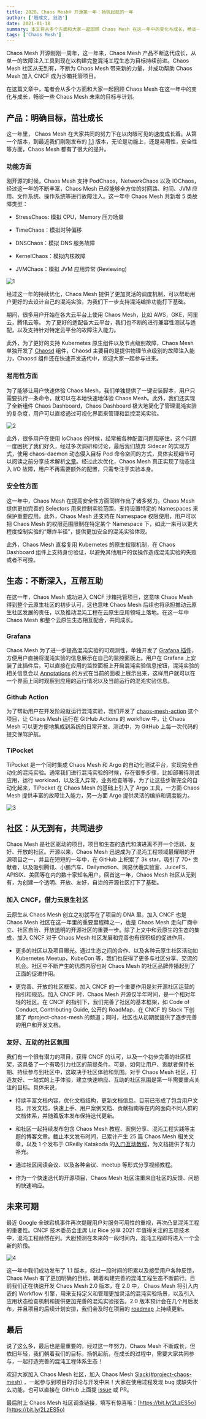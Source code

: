 ```yaml
---
title: 2020，Chaos Mesh® 开源第一年：扬帆起航的一年
author: ['殷成文, 翁浩']
date: 2021-01-18
summary: 本文将从多个方面和大家一起回顾 Chaos Mesh 在这一年中的变化与成长，畅谈一些 Chaos Mesh 未来的目标与计划。
tags: ['Chaos Mesh']
---
```


Chaos Mesh 开源刚刚一周年，这一年来，Chaos Mesh 产品不断迭代成长，从单一的故障注入工具到现在以构建完整混沌工程生态为目标持续前进。Chaos Mesh  社区从无到有，不断为 Chaos Mesh 带来新的力量，并成功帮助 Chaos Mesh 加入 CNCF 成为沙箱托管项目。

在这篇文章中，笔者会从多个方面和大家一起回顾 Chaos Mesh 在这一年中的变化与成长，畅谈一些 Chaos Mesh 未来的目标与计划。

## 产品：明确目标，茁壮成长

这一年里， Chaos Mesh 在大家共同的努力下在以肉眼可见的速度成长着。从第一个版本，到最近我们刚刚发布的 [1.1](](https://github.com/chaos-mesh/chaos-mesh/releases/tag/v1.1.0)
) 版本，无论是功能上，还是易用性，安全性等方面，Chaos Mesh 都有了很大的提升。

### 功能方面

刚开源的时候，Chaos Mesh 支持 PodChaos，NetworkChaos 以及 IOChaos，经过这一年的不断丰富，Chaos Mesh 已经能够全方位的对网路、时间、JVM 应用、文件系统、操作系统等进行故障注入。这一年中 Chaos Mesh 共新增 5 类故障类型：  

- StressChaos: 模拟 CPU，Memory 压力场景

- TimeChaos：模拟时钟偏移

- DNSChaos：模拟 DNS 服务故障

- KernelChaos：模拟内核故障  

- JVMChaos：模拟 JVM 应用异常 (Reviewing)

![1](media/chaos-mesh-the-first-year-of-open-source/1.png)

经过这一年的持续优化，Chaos Mesh 提供了更加灵活的调度机制，可以帮助用户更好的去设计自己的混沌实验，为我们下一步支持混沌编排功能打下基础。

期间，很多用户开始在各大云平台上使用 Chaos Mesh，比如 AWS，GKE，阿里云，腾讯云等。 为了更好的适配各大云平台，我们也不断的进行兼容性测试与适配，以及支持针对特定云平台的故障注入能力。

此外，为了更好的支持 Kubernetes 原生组件以及节点级别故障，Chaos Mesh 单独开发了 [Chaosd](https://github.com/chaos-mesh/chaosd) 组件，Chaosd 主要目的是提供物理节点级别的故障注入能力，Chaosd 组件还在快速开发迭代中，欢迎大家一起参与进来。

### 易用性方面

为了能够让用户快速体验 Chaos Mesh，我们单独提供了一键安装脚本，用户只需要执行一条命令，就可以在本地快速地体验 Chaos Mesh。此外，我们还实现了全新组件 Chaos Dashboard，Chaos Dashboard 极大地简化了管理混沌实验的复杂度，用户可以直接通过可视化界面来管理和监控混沌实验。  

![2](media/chaos-mesh-the-first-year-of-open-source/2.png)

此外，很多用户在使用 IoChaos  的时候，经常被各种配置问题阻塞住，这个问题一度困扰了我们好久，经过多次调研和讨论，最后我们放弃 Sidecar 的实现方式，使用 chaos-daemon 动态侵入目标 Pod 命令空间的方式，具体实现细节可以阅读之前分享技术解析[文章](https://pingcap.com/blog-cn/chaos-mesh-internals-how-to-inject-io-faults-during-runtime/#chaos-mesh-%E6%8A%80%E6%9C%AF%E5%86%85%E5%B9%95--%E5%A6%82%E4%BD%95%E6%B3%A8%E5%85%A5-io-%E6%95%85%E9%9A%9C)。经过此次优化，Chaos Mesh 真正实现了动态注入 I/O 故障，用户不再需要额外的配置，只需专注于实验本身。

### 安全性方面

这一年中，Chaos Mesh 在提高安全性方面同样作出了诸多努力。Chaos Mesh 提供更加完善的 Selectors 用来控制实验范围，支持设置特定的 Namespaces 来保护重要应用。此外，Chaos Mesh 还支持在 Namespace 权限使用，用户可以把 Chaos Mesh 的权限范围限制在特定某个 Namespace 下，如此一来可以更大程度控制实验的“爆炸半径”，提供更加安全的混沌实验体现。  

此外，Chaos Mesh 直接复用 Kubernetes 的原生权限机制，在 Chaos Dashboard 组件上支持身份验证，以避免其他用户的误操作造成混沌实验的失败或者不可控。

## 生态：不断深入，互帮互助 

在这一年，Chaos Mesh 成功进入 CNCF 沙箱托管项目，这意味 Chaos Mesh 得到整个云原生社区的初步认可，这也意味 Chaos Mesh 后续也将承担推动云原生社区发展的责任，以及推动混沌工程在云原生应用领域上落地。在这一年中 Chaos Mesh 和整个云原生生态相互配合，共同成长。

### Grafana 

Chaos Mesh 为了进一步提高混沌实验的可观测性，单独开发了 [Grafana 插件](https://github.com/chaos-mesh/chaos-mesh-datasource)，方便用户直接将混沌实验的信息展示在自己的监控面板上。用户在 Grafana 上安装了此插件后，可以直接在应用的监控面板上开启混沌实验信息按钮，混沌实验的相关信息会以 [Annotations](https://grafana.com/docs/grafana/latest/dashboards/annotations/) 的方式在当前的面板上展示出来，这样用户就可以在一个界面上同时观察到应用的运行情况以及当前运行的混沌实验信息。

### Github Action 

为了帮助用户在开发阶段就运行混沌实验，我们开发了 [chaos-mesh-action](https://github.com/chaos-mesh/chaos-mesh-action) 这个项目，让 Chaos Mesh 运行在 GitHub Actions 的 workflow 中，让 Chaos Mesh 可以更方便地集成到系统的日常开发、测试中，为 GitHub 上每一次代码的提交保驾护航。

### TiPocket 

TiPocket 是一个同时集成 Chaos Mesh 和 Argo 的自动化测试平台，实现完全自动化的混沌实验。通常我们进行混沌实验的时候，存在很多步骤，比如部署待测试应用，运行 workload，以及注入异常，业务检查等等，为了让这些步骤完全的自动化起来，TiPocket 在 Chaos Mesh 的基础上引入了 Argo 工具，一方面 Chaos Mesh 提供丰富的故障注入能力，另一方面 Argo 提供灵活的编排和调度能力。

![3](media/chaos-mesh-the-first-year-of-open-source/3.png)

## 社区：从无到有，共同进步

Chaos Mesh 是社区驱动的项目，项目和生态的迭代和演进离不开一个活跃、友好、开放的社区。开源以来，Chaos Mesh 迅速成为了混沌工程领域最耀眼的开源项目之一，并且在短短的一年中，在 GitHub 上积累了 3k star，吸引了 70+ 贡献者，以及吸引腾讯、小鹏汽车、Dailymotion、网易伏羲实验室、JuiceFS、APISIX、美团等在内的数十家知名用户。回首这一年，Chaos Mesh 社区从无到有，为创建一个透明、开放、友好，自治的开源社区打下了基础。

### 加入 CNCF，借力云原生社区

云原生从 Chaos Mesh 创立之初就写在了项目的 DNA 里。加入 CNCF 也是 Chaos Mesh 社区在这一年里的重要里程碑之一，也是 Chaos Mesh 走向厂商中立、社区自治、开放透明的开源社区的重要一步。除了上文中和云原生的生态的集成，加入 CNCF 对于 Chaos Mesh 社区发展和完善也有很积极的促进作用。

- 更多的社区以及项目曝光。通过生态之间的合作、以及各种云原生社区活动如 Kubernetes Meetup，KubeCon 等，我们也获得了更多与社区分享、交流的机会。社区中不断产生的优质内容也对 Chaos Mesh 的社区品牌传播起到了正面的促进作用。

- 更完善、开放的社区框架。加入 CNCF 的一个重要作用是对开源社区运营的指引和规范。加入 CNCF 时，Chaos Mesh 开源仅半年时间，是一个相对年轻的社区。在 CNCF 的指引下，我们完善了社区的基本框架，如 Code of Conduct, Contributing Guide, 公开的 RoadMap，在 CNCF 的 Slack 下创建了 #project-chaos-mesh 的频道；同时，社区也从初期就提供了逐步完善的用户和开发文档。

### 友好、互助的社区氛围

我们有一个很有潜力的项目，获得 CNCF 的认可，以及一个初步完善的社区框架，这具备了一个有吸引力社区的前提条件。可是，如何让用户、贡献者保持长期、持续参与到社区中，这取决于社区体验和氛围。对于 Chaos Mesh 社区，打造友好、一站式的上手体验，建立快速响应、互助的社区氛围是第一年需要重点关注的目标。具体来说，

- 持续丰富文档内容，优化文档结构，更新文档信息。目前已形成了包含用户文档，开发文档，快速上手、用户案例文档、贡献指南等在内的面向不同人群的文档体系，并随着版本发布保持迭代更新。

- 和社区一起持续发布包含 Chaos Mesh 教程、案例分享、混沌工程实践等主题的博客文章。截止本文发布时间，已累计产生 25 篇 Chaos Mesh 相关文章，以及 1 个发布于 OReilly Katakoda 的[入门互动教程](https://chaos-mesh.org/interactive-tutorial)，为文档提供了有力补充。

- 通过社区阅读会议、以及各种会议、meetup 等形式分享视频教程。

- 作为一个快速迭代的开源项目，Chaos Mesh 社区注重来自社区的反馈、问题的快速响应。

## 未来可期

最近 Google 全球宕机事件再次提醒用户对服务可用性的重视，再次凸显混沌工程的重要性。CNCF 技术委员会主席 Liz Rice 分享 2021 年值得关注的五项技术中，混沌工程赫然在列。大胆预测在未来的一段时间内，混沌工程即将进入一个全新的阶段。

![4](media/chaos-mesh-the-first-year-of-open-source/4.png)

这一年中我们成功发布了 1.1 版本，经过一段时间的积累以及接受用户各种反馈，Chaos Mesh  有了更加明确的目标，朝着构建完善的混沌工程生态不断前行。目前我们正在快速开发 Chaos Mesh 2.0 版本，在 2.0 中， Chaos Mesh 将引入内嵌的 Workflow 引擎，用来支持定义和管理更加灵活的混沌实验场景，以及引入应用状态检查机制和提供更加完善的混沌实验报告。2.0 版本预计会在几个月后发布，并且项目的后续计划安排，我们会及时在项目的 [roadmap](https://github.com/chaos-mesh/chaos-mesh/blob/master/ROADMAP.md) 上持续更新。 

## 最后

说了这么多，最后也是最重要的，经过这一年努力，Chaos Mesh 不断成长，但依旧年轻，我们朝着我们的目标，扬帆起航，在成长的过程中，需要大家共同参与，一起打造完善的混沌工程体系生态！

欢迎大家加入 Chaos Mesh 社区，加入 Chaos Mesh [Slack(#project-chaos-mesh)](https://slack.cncf.io/) ，一起参与到项目的讨论与开发中来！大家在使用过程发现 bug 或缺失什么功能，也可以直接在 GitHub 上面提 [issue](https://github.com/pingcap/chaos-mesh/issues) 或 PR。

最后附上 Chaos Mesh 社区调查链接，填写有惊喜哦：[https://bit.ly/2LzES5o](https://bit.ly/2LzES5o)
